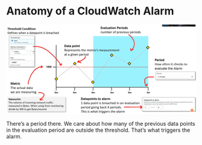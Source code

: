 # Anatomy of a CloudWatch Alarm

![Untitled](Anatomy%20of%20a%20CloudWatch%20Alarm%20ce29f651d2744804b9570e4d31cbfc0b/Untitled.png)

There’s a period there. We care about how many of the previous data points in the evaluation period are outside the threshold. That’s what triggers the alarm.
